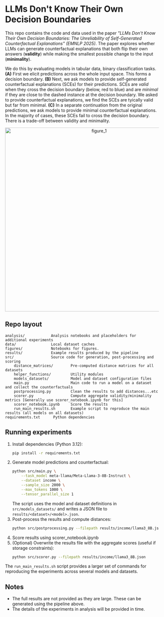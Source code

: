 # LLMs Don't Know Their Own Decision Boundaries

This repo contains the code and data used in the paper *"LLMs Don't Know Their Own Decision Boundaries: The Unreliability of Self-Generated Counterfactual Explanations" (EMNLP 2025)*. The paper explores whether LLMs can generate counterfactual explanations that both flip their own answers (**validity**) while making the smallest possible change to the input (**minimality**).

We do this by evaluating models in tabular data, binary classification tasks. **(A)** First we elicit predictions across the whole input space. This forms a decision boundary.  **(B)** Next, we ask models to provide self-generated counterfactual explanations (SCEs) for their predictions. SCEs are *valid* when they cross the decision boundary (below, red to blue) and are *minimal* if they are close to the dashed instance at the decision boundary. We asked to provide counterfactual explanations, we find the SCEs are tyically valid but far from minimal. **(C)** In a separate continuation from the original predictions, we ask models to provide minimal counterfactual explanations. In the majority of cases, these SCEs fail to cross the decision boundary. There is a trade-off between validity and minimality.

<p align="center">
  <img src="figures/figure_1.png" alt="figure_1" width="600"/><br/>
</p>


## Repo layout

```
analysis/            Analysis notebooks and placeholders for additional experiments
data/                Local dataset caches
figures/             Notebooks for figures.
results/             Example results produced by the pipeline
src/                 Source code for generation, post‑processing and scoring
    distance_matrices/        Pre-computed distance matrices for all datasets
    helper_functions/         Utility modules
    models_datasets/          Model and dataset configuration files
    main.py                   Main code to run a model on a dataset and collect the counterfactuals
    postprocessing.py         Clean the results to add distances...etc
    scorer.py                 Compute aggregate validity/minimality metrics [Generally use scorer_notebook.ipynb for this]
    scorer_notebook.ipynb     Score the results
    run_main_results.sh       Example script to reproduce the main results (all models on all datasets)
requirements.txt      Python dependencies
```

## Running experiments
1. Install dependencies (Python 3.12):
   ```bash
   pip install -r requirements.txt
   ```
2. Generate model predictions and counterfactual:
   ```bash
   python src/main.py \
       --task_model meta-llama/Meta-Llama-3-8B-Instruct \
       --dataset income \
       --sample_size 2000 \
       --max_tokens 1000 \
       --tensor_parallel_size 1
   ```
   The script uses the model and dataset definitions in `src/models_datasets/` and writes a JSON file to `results/<dataset>/<model>.json`.
3. Post-process the results and compute distances:
   ```bash
   python src/postprocessing.py --filepath results/income/llama3_8B.json --dataset income
   ```
4. Score results using scorer_notebook.ipynb  
5. (Optional) Overwrite the results file with the aggregate scores (useful if storage constraints):
   ```bash
   python src/scorer.py --filepath results/income/llama3_8B.json
   ```

The `run_main_results.sh` script provides a larger set of commands for reproducing the experiments across several models and datasets.

## Notes
- The full results are not provided as they are large. These can be generated using the pipeline above.
- The details of the experiments in analysis will be provided in time.

